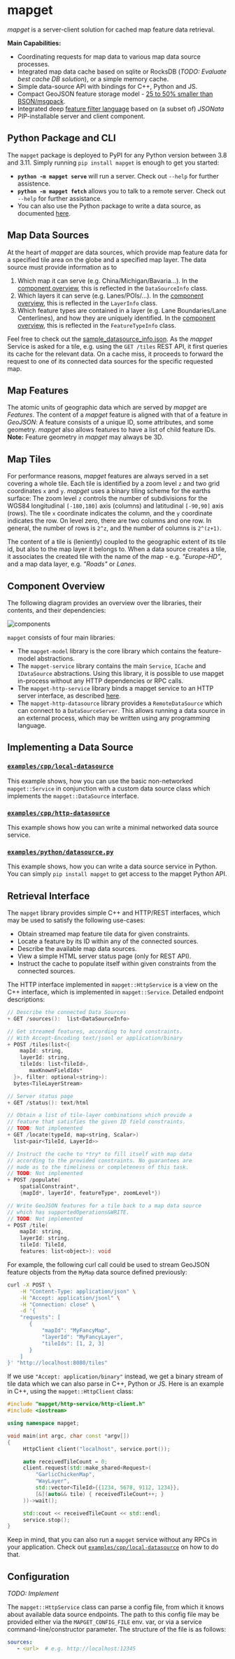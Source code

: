 # mapget

*mapget* is a server-client solution for cached map feature data retrieval.

**Main Capabilities:**

* Coordinating requests for map data to various map data source processes.
* Integrated map data cache based on sqlite or RocksDB (*TODO: Evaluate best cache DB solution*), or a simple memory cache.
* Simple data-source API with bindings for C++, Python and JS.
* Compact GeoJSON feature storage model - [25 to 50% smaller than BSON/msgpack](docs/size-comparison/table.md).
* Integrated deep [feature filter language](https://github.com/klebert-engineering/simfil) based on (a subset of) *JSONata*
* PIP-installable server and client component.

## Python Package and CLI

The `mapget` package is deployed to PyPI for any Python version between 3.8 and 3.11. Simply running `pip install mapget` is enough to get you started:

* **`python -m mapget serve`** will run a server. Check out `--help` for further assistence.
* **`python -m mapget fetch`** allows you to talk to a remote server. Check out `--help` for further assistance.
* You can also use the Python package to write a data source, as documented [here](#implementing-a-data-source).

## Map Data Sources

At the heart of *mapget* are data sources, which provide map feature data for
a specified tile area on the globe and a specified map layer. The data source
must provide information as to

1. Which map it can serve (e.g. China/Michigan/Bavaria...). In the [component overview](#component-overview), this is reflected in the `DataSourceInfo` class.
2. Which layers it can serve (e.g. Lanes/POIs/...). In the [component overview](#component-overview), this is reflected in the `LayerInfo` class.
3. Which feature types are contained in a layer (e.g. Lane Boundaries/Lane Centerlines),
   and how they are uniquely identified. In the [component overview](#component-overview), this is reflected in the `FeatureTypeInfo` class.

Feel free to check out the [sample_datasource_info.json](examples/cpp/http-datasource/sample_datasource_info.json). As the *mapget* Service is asked for a tile, e.g. using the `GET /tiles` REST API,
it first queries its cache for the relevant data. On a cache miss, it proceeds
to forward the request to one of its connected data sources for the specific requested
map.

## Map Features

The atomic units of geographic data which are served by *mapget* are *Features*.
The content of a *mapget* feature is aligned with that of a feature in *GeoJSON*:
A feature consists of a unique ID, some attributes, and some geometry. *mapget*
also allows features to have a list of child feature IDs. **Note:** Feature geometry
in *mapget* may always be 3D.

## Map Tiles

For performance reasons, *mapget* features are always served in a set covering
a whole tile. Each tile is identified by a zoom level `z` and two grid
coordinates `x` and `y`. *mapget* uses a binary tiling scheme for
the earths surface: The zoom level `z` controls the number of subdivisions for
the WGS84 longitudinal `[-180,180]` axis (columns) and latitudinal `[-90,90]` axis (rows).
The tile `x` coordinate indicates the column, and the `y` coordinate indicates the row.
On level zero, there are two columns and one row. In general, the number of rows is `2^z`,
and the number of columns is `2^(z+1)`.

The content of a tile is (leniently) coupled to the geographic extent of its tile id,
but also to the map layer it belongs to. When a data source creates a tile, it associates
the created tile with the name of the map - e.g. *"Europe-HD"*, and a map data layer,
e.g. *"Roads"* or *Lanes*.

## Component Overview

The following diagram provides an overview over the libraries, their contents, and their dependencies:

![components](docs/components.png)

`mapget` consists of four main libraries:

* The `mapget-model` library is the core library which contains the feature-model abstractions.
* The `mapget-service` library contains the main `Service`, `ICache` and `IDataSource` abstractions. Using this library, it is possible to use mapget in-process without any HTTP dependencies or RPC calls.
* The `mapget-http-service` library binds a mapget service to an HTTP server interface, as described [here](#retrieval-interface).
* The `mapget-http-datasource` library provides a `RemoteDataSource` which can connect to a `DataSourceServer`. This allows running a data source in an external process, which may be written using any programming language.

## Implementing a Data Source

### [`examples/cpp/local-datasource`](examples/cpp/local-datasource/main.cpp)

This example shows, how you can use the basic non-networked `mapget::Service`
in conjunction with a custom data source class which implements the `mapget::DataSource` interface.

### [`examples/cpp/http-datasource`](examples/cpp/http-datasource/main.cpp)

This example shows how you can write a minimal networked data source service.

### [`examples/python/datasource.py`](examples/python/datasource.py)

This example shows, how you can write a data source service in Python.
You can simply `pip install mapget` to get access to the mapget Python API.

## Retrieval Interface

The `mapget` library provides simple C++ and HTTP/REST interfaces, which may be
used to satisfy the following use-cases:

* Obtain streamed map feature tile data for given constraints.
* Locate a feature by its ID within any of the connected sources.
* Describe the available map data sources.
* View a simple HTML server status page (only for REST API).
* Instruct the cache to populate itself within given constraints from the connected sources.

The HTTP interface implemented in `mapget::HttpService` is a view on the C++ interface,
which is implemented in `mapget::Service`. Detailed endpoint descriptions:

```c++
// Describe the connected Data Sources
+ GET /sources():  list<DataSourceInfo>

// Get streamed features, according to hard constraints.
// With Accept-Encoding text/jsonl or application/binary
+ POST /tiles(list<{
    mapId: string,
    layerId: string,
    tileIds: list<TileId>,
       maxKnownFieldIds*
  }>, filter: optional<string>):
  bytes<TileLayerStream>

// Server status page
+ GET /status(): text/html

// Obtain a list of tile-layer combinations which provide a
// feature that satisfies the given ID field constraints.
// TODO: Not implemented
+ GET /locate(typeId, map<string, Scalar>)
  list<pair<TileId, LayerId>>

// Instruct the cache to *try* to fill itself with map data
// according to the provided constraints. No guarantees are
// made as to the timeliness or completeness of this task.
// TODO: Not implemented
+ POST /populate(
    spatialConstraint*,
    {mapId*, layerId*, featureType*, zoomLevel*}) 

// Write GeoJSON features for a tile back to a map data source
// which has supportedOperations&WRITE.
// TODO: Not implemented
+ POST /tile(
    mapId: string,
    layerId: string,
    tileId: TileId,
    features: list<object>): void
```

For example, the following curl call could be used to stream GeoJSON feature objects
from the `MyMap` data source defined previously:

```bash
curl -X POST \
    -H "Content-Type: application/json" \
    -H "Accept: application/jsonl" \
    -H "Connection: close" \
    -d '{
    "requests": [
       {
           "mapId": "MyFancyMap",
           "layerId": "MyFancyLayer",
           "tileIds": [1, 2, 3]
       }
    ]
}' "http://localhost:8080/tiles"
```

If we use `"Accept: application/binary"` instead, we get a binary stream of
tile data which we can also parse in C++, Python or JS. Here is an example in C++, using
the `mapget::HttpClient` class:

```C++
#include "mapget/http-service/http-client.h"
#include <iostream>

using namespace mapget;

void main(int argc, char const *argv[])
{
     HttpClient client("localhost", service.port());

     auto receivedTileCount = 0;
     client.request(std::make_shared<Request>(
         "GarlicChickenMap",
         "WayLayer",
         std::vector<TileId>{{1234, 5678, 9112, 1234}},
         [&](auto&& tile) { receivedTileCount++; }
     ))->wait();

     std::cout << receivedTileCount << std::endl;
     service.stop();
}
```

Keep in mind, that you can also run a `mapget` service without any RPCs in your application. Check out [`examples/cpp/local-datasource`](examples/cpp/local-datasource/main.cpp) on how to do that.

## Configuration

*TODO: Implement*

The `mapget::HttpService` class can parse a config file, from which it knows about available data source
endpoints. The path to this config file may be provided either via the `MAPGET_CONFIG_FILE` env.
var, or via a service command-line/constructor parameter. The structure of the file is as follows:

```yaml
sources:
   - <url>  # e.g. http://localhost:12345
```
